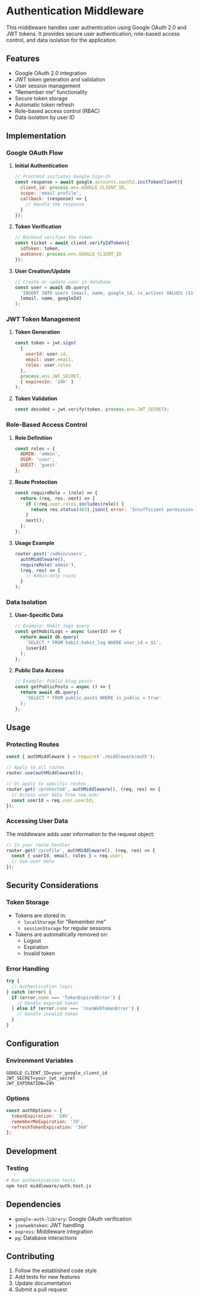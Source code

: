 # Authentication Middleware

This middleware handles user authentication using Google OAuth 2.0 and JWT tokens. It provides secure user authentication, role-based access control, and data isolation for the application.

## Features

- Google OAuth 2.0 integration
- JWT token generation and validation
- User session management
- "Remember me" functionality
- Secure token storage
- Automatic token refresh
- Role-based access control (RBAC)
- Data isolation by user ID

## Implementation

### Google OAuth Flow

1. **Initial Authentication**
   ```javascript
   // Frontend initiates Google Sign-In
   const response = await google.accounts.oauth2.initTokenClient({
     client_id: process.env.GOOGLE_CLIENT_ID,
     scope: 'email profile',
     callback: (response) => {
       // Handle the response
     }
   });
   ```

2. **Token Verification**
   ```javascript
   // Backend verifies the token
   const ticket = await client.verifyIdToken({
     idToken: token,
     audience: process.env.GOOGLE_CLIENT_ID
   });
   ```

3. **User Creation/Update**
   ```javascript
   // Create or update user in database
   const user = await db.query(
     'INSERT INTO users (email, name, google_id, is_active) VALUES ($1, $2, $3, true) ON CONFLICT (google_id) DO UPDATE SET last_login = CURRENT_TIMESTAMP RETURNING *',
     [email, name, googleId]
   );
   ```

### JWT Token Management

1. **Token Generation**
   ```javascript
   const token = jwt.sign(
     { 
       userId: user.id,
       email: user.email,
       roles: user.roles
     },
     process.env.JWT_SECRET,
     { expiresIn: '24h' }
   );
   ```

2. **Token Validation**
   ```javascript
   const decoded = jwt.verify(token, process.env.JWT_SECRET);
   ```

### Role-Based Access Control

1. **Role Definition**
   ```javascript
   const roles = {
     ADMIN: 'admin',
     USER: 'user',
     GUEST: 'guest'
   };
   ```

2. **Route Protection**
   ```javascript
   const requireRole = (role) => {
     return (req, res, next) => {
       if (!req.user.roles.includes(role)) {
         return res.status(403).json({ error: 'Insufficient permissions' });
       }
       next();
     };
   };
   ```

3. **Usage Example**
   ```javascript
   router.post('/admin/users', 
     authMiddleware(),
     requireRole('admin'),
     (req, res) => {
       // Admin-only route
     }
   );
   ```

### Data Isolation

1. **User-Specific Data**
   ```javascript
   // Example: Habit logs query
   const getHabitLogs = async (userId) => {
     return await db.query(
       'SELECT * FROM habit.habit_log WHERE user_id = $1',
       [userId]
     );
   };
   ```

2. **Public Data Access**
   ```javascript
   // Example: Public blog posts
   const getPublicPosts = async () => {
     return await db.query(
       'SELECT * FROM public.posts WHERE is_public = true'
     );
   };
   ```

## Usage

### Protecting Routes

```javascript
const { authMiddleware } = require('./middleware/auth');

// Apply to all routes
router.use(authMiddleware());

// Or apply to specific routes
router.get('/protected', authMiddleware(), (req, res) => {
  // Access user data from req.user
  const userId = req.user.userId;
});
```

### Accessing User Data

The middleware adds user information to the request object:

```javascript
// In your route handler
router.get('/profile', authMiddleware(), (req, res) => {
  const { userId, email, roles } = req.user;
  // Use user data
});
```

## Security Considerations

### Token Storage
- Tokens are stored in:
  - `localStorage` for "Remember me"
  - `sessionStorage` for regular sessions
- Tokens are automatically removed on:
  - Logout
  - Expiration
  - Invalid token

### Error Handling
```javascript
try {
  // Authentication logic
} catch (error) {
  if (error.name === 'TokenExpiredError') {
    // Handle expired token
  } else if (error.name === 'JsonWebTokenError') {
    // Handle invalid token
  }
}
```

## Configuration

### Environment Variables
```env
GOOGLE_CLIENT_ID=your_google_client_id
JWT_SECRET=your_jwt_secret
JWT_EXPIRATION=24h
```

### Options
```javascript
const authOptions = {
  tokenExpiration: '24h',
  rememberMeExpiration: '7d',
  refreshTokenExpiration: '30d'
};
```

## Development

### Testing
```bash
# Run authentication tests
npm test middleware/auth.test.js
```

## Dependencies
- `google-auth-library`: Google OAuth verification
- `jsonwebtoken`: JWT handling
- `express`: Middleware integration
- `pg`: Database interactions

## Contributing
1. Follow the established code style
2. Add tests for new features
3. Update documentation
4. Submit a pull request 